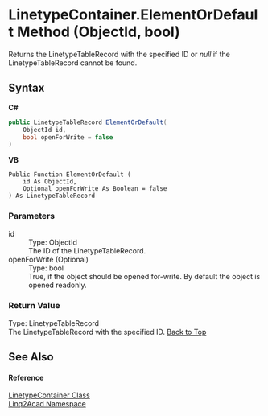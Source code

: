# LinetypeContainer.ElementOrDefault Method (ObjectId, bool)
 

Returns the LinetypeTableRecord with the specified ID or <i>null</i> if the LinetypeTableRecord cannot be found.

## Syntax

**C#**<br />
``` C#
public LinetypeTableRecord ElementOrDefault(
	ObjectId id,
	bool openForWrite = false
)
```

**VB**<br />
``` VB
Public Function ElementOrDefault ( 
	id As ObjectId,
	Optional openForWrite As Boolean = false
) As LinetypeTableRecord
```


### Parameters
<dl><dt>id</dt><dd>Type: ObjectId<br />The ID of the LinetypeTableRecord.</dd><dt>openForWrite (Optional)</dt><dd>Type: bool<br />True, if the object should be opened for-write. By default the object is opened readonly.</dd></dl>

### Return Value
Type: LinetypeTableRecord<br />The LinetypeTableRecord with the specified ID.
<a href="#LinetypeContainerElementOrDefault-Method-ObjectId-bool">Back to Top</a>

## See Also


#### Reference
<a href="T_Linq2Acad_LinetypeContainer.md#LinetypeContainer-Class">LinetypeContainer Class</a><br /><a href="N_Linq2Acad.md#Linq2Acad-Namespace">Linq2Acad Namespace</a><br />
